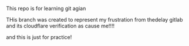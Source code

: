 
This repo is for learning git agian

 THis branch was created to represent my frustration from thedelay gitlab and its cloudflare verification as cause me!!!!

and this is just for practice!
